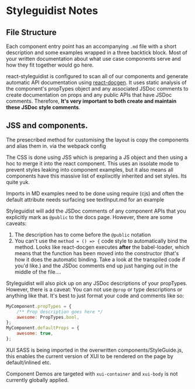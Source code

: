 # Styleguidist Notes

## File Structure

Each component entry point has an accompanying `.md` file with a short description and some examples wrapped in a three backtick block. Most of your written documentation about what use case components serve and how they fit together would go here.

react-styleguidist is configured to scan all of our components and generate automatic API documentation using [react-docgen](https://www.npmjs.com/package/react-docgen). It uses static analysis of the component's propTypes object and any associated JSDoc comments to create documentation on props and any public APIs that have JSDoc comments. Therefore, **It's very important to both create and maintain these JSDoc style comments**.

## JSS and components.

The presecribed method for customising the layout is copy the components and alias them in. via the webpack config

The CSS is done using JSS which is preparing a JS object and then using a hoc to merge it into the react component.
This uses an issolate mode to prevent styles leaking into component examples, but it also means all components have
this massive list of explixcitly inherited and set styles. Its quite yuk.

Imports in MD examples need to be done using require (cjs) and often the default attribute needs surfacing see textInput.md for an example

Styleguidist will add the JSDoc comments of any component APIs that you explicitly mark as `@public` to the docs page.  However, there are some caveats:

1. The description has to come before the `@public` notation
2. You can't use the `method = () => {` code style to automatically bind the method.  Looks like react-docgen executes **after** the babel-loader, which means that the function has been moved into the constructor (that's how it does the automatic binding.  Take a look at the transpiled code if you'd like.) and the JSDoc comments end up just hanging out in the middle of the file....

Styleguidist will also pick up on any JSDoc descriptions of your propTypes.  However, there is a caveat:  You can not use `@prop` or type descriptions or anything like that.  It's best to just format your code and comments like so:

```js
MyComponent.propTypes = {
	/** Prop description goes here */
	awesome: PropTypes.bool,
};
MyComponent.defaultProps = {
	awesome: true,
};
```

XUI SASS is being imported in the overwritten components/StyleGuide.js, this enables the current version of XUI to be rendered on the page by default/inlined etc.

Component Demos are targeted with `xui-container` and `xui-body` is not currently globally applied.
